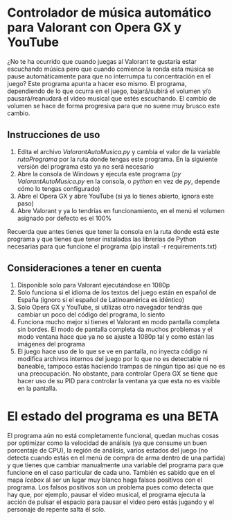 # Controlador de música automático para Valorant con Opera GX y YouTube
¿No te ha ocurrido que cuando juegas al Valorant te gustaría estar escuchando música pero que cuando comience la ronda esta música se pause automáticamente para que no interrumpa tu concentración en el juego? Este programa apunta a hacer eso mismo. El programa, dependiendo de lo que ocurra en el juego, bajará/subirá el volumen y/o pausará/reanudará el video musical que estés escuchando. El cambio de volumen se hace de forma progresiva para que no suene muy brusco este cambio.

## Instrucciones de uso
1. Edita el archivo *ValorantAutoMusica.py* y cambia el valor de la variable *rutaPrograma* por la ruta donde tengas este programa. En la siguiente versión del programa esto ya no será necesario
2. Abre la consola de Windows y ejecuta este programa (*py ValorantAutoMusica.py* en la consola, o *python* en vez de *py*, depende cómo lo tengas configurado)
3. Abre el Opera GX y abre YouTube (si ya lo tienes abierto, ignora este paso)
4. Abre Valorant y ya lo tendrías en funcionamiento, en el menú el volumen asignado por defecto es el 100%

Recuerda que antes tienes que tener la consola en la ruta donde está este programa y que tienes que tener instaladas las librerías de Python necesarias para que funcione el programa (pip install -r requirements.txt)

## Consideraciones a tener en cuenta
1. Disponible solo para Valorant ejecutándose en 1080p
2. Solo funciona si el idioma de los textos del juego están en español de España (ignoro si el español de Latinoamérica es idéntico)
3. Solo Opera GX y YouTube, si utilizas otro navegador tendrás que cambiar un poco del código del programa, lo siento
4. Funciona mucho mejor si tienes el Valorant en modo pantalla completa sin bordes. El modo de pantalla completa da muchos problemas y el modo ventana hace que ya no se ajuste a 1080p tal y como están las imágenes del programa
5. El juego hace uso de lo que se ve en pantalla, no inyecta código ni modifica archivos internos del juego por lo que no es detectable ni baneable, tampoco estás haciendo trampas de ningún tipo así que no es una preocupación. No obstante, para controlar Opera GX se tiene que hacer uso de su PID para controlar la ventana ya que esta no es visible en la pantalla.

# El estado del programa es una BETA
El programa aún no está completamente funcional, quedan muchas cosas por optimizar como la velocidad de análisis (ya que consume un buen porcentaje de CPU), la región de análisis, varios estados del juego (no detecta cuando estás en el menú de compra de arma dentro de una partida) y que tienes que cambiar manualmente una variable del programa para que funcione en el caso particular de cada uno. También es sabido que en el mapa *Icebox* al ser un lugar muy blanco haga falsos positivos con el programa. Los falsos positivos son un problema pues como detecta que hay que, por ejemplo, pausar el video musical, el programa ejecuta la acción de pulsar el espacio para pausar el video pero estás jugando y el personaje de repente salta él solo.
